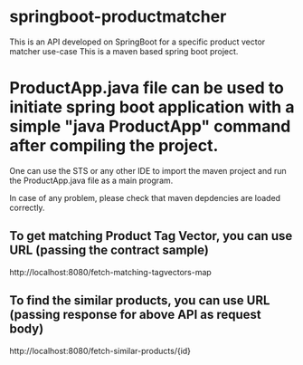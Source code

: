 # springboot-productmatcher
This is an API developed on SpringBoot for a specific product vector matcher use-case
This is a maven based spring boot project. 


# ProductApp.java file can be used to initiate spring boot application with a simple "java ProductApp" command after compiling the project.

One can use the STS or any other IDE to import the maven project and run the ProductApp.java file as a main program.

In case of any problem, please check that maven depdencies are loaded correctly.


## To get matching Product Tag Vector, you can use URL (passing the contract sample)
http://localhost:8080/fetch-matching-tagvectors-map

## To find the similar products, you can use URL (passing response for above API as request body)
http://localhost:8080/fetch-similar-products/{id}

